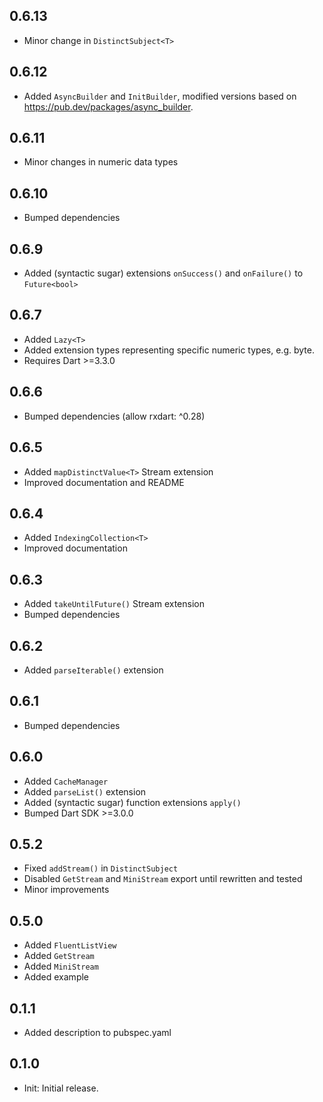 ## 0.6.13

* Minor change in `DistinctSubject<T>`

## 0.6.12

* Added `AsyncBuilder` and `InitBuilder`, modified versions based on https://pub.dev/packages/async_builder.

## 0.6.11

* Minor changes in numeric data types

## 0.6.10

* Bumped dependencies

## 0.6.9

* Added (syntactic sugar) extensions `onSuccess()` and `onFailure()` to `Future<bool>`

## 0.6.7

* Added `Lazy<T>`
* Added extension types representing specific numeric types, e.g. byte.
* Requires Dart >=3.3.0

## 0.6.6

* Bumped dependencies (allow rxdart: ^0.28)

## 0.6.5

* Added `mapDistinctValue<T>` Stream extension
* Improved documentation and README

## 0.6.4

* Added `IndexingCollection<T>`
* Improved documentation

## 0.6.3

* Added `takeUntilFuture()` Stream extension
* Bumped dependencies

## 0.6.2

* Added `parseIterable()` extension

## 0.6.1

* Bumped dependencies

## 0.6.0

* Added `CacheManager`
* Added `parseList()` extension
* Added (syntactic sugar) function extensions `apply()`
* Bumped Dart SDK >=3.0.0

## 0.5.2

* Fixed `addStream()` in `DistinctSubject`
* Disabled `GetStream` and `MiniStream` export until rewritten and tested
* Minor improvements

## 0.5.0

* Added `FluentListView`
* Added `GetStream`
* Added `MiniStream`
* Added example

## 0.1.1

* Added description to pubspec.yaml

## 0.1.0

* Init: Initial release.
